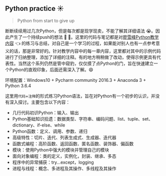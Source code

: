 ## Python practice :sunny:
> Python from start to give up

断断续续用过几次Python，但是每次都是现学现卖，不能了解其详细语法 :sob:。因此产生了一个持续push的想法 :muscle: :muscle:。这里的代码与笔记都是对[廖雪峰Python教学内容](https://www.liaoxuefeng.com/wiki/1016959663602400) :point_left: 的练习与总结，对自己是一个学习的过程，如果能对别人也有一点参考意义的话，那是非常好的。针对教学内容中的每一章内容，这里都对其中的示例代码进行了归纳整理，添加了详细的注释。有的地方稍稍做了改动，使得示例更具有代表性。当然这个系列仍然是管中窥豹，仅仅摸了点Python的门，旨在快速建立一个Python的直观印象，后面还需深入了解。:smile:

环境配置：Windows10 + Pycharm community 2016.3 + Anaconda 3 + Python 3.6.4

这里用`代码`+`注释`的形式练习Python语法，旨在对Python有一个初步的认识，并没有深入探讨。主要包含以下内容：

- 几行代码初识Python：输入、输出
- Python基础知识拾遗：数据类型、字符串、编码问题、list、tuple、set、dictionary、if-else、while
- Python函数：定义、调用、参数、递归
- 高级特性：切片、迭代、列表生成式、生成器、迭代器
- 函数式编程：高阶函数、返回函数、匿名函数、装饰器、偏函数
- 模块：使用Python中强大的模块并管理自己的模块
- 面向对象编程：类的定义，实例化，封装、继承、多态
- 程序中的异常捕获：try...except，logging
- 进程与线程：概念、多进程及其操作、多线程及其操作

